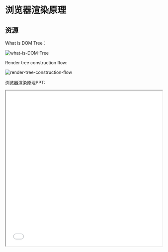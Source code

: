 # 浏览器渲染原理

## 资源

What is DOM Tree：

![what-is-DOM-Tree](https://cdn.staticaly.com/gh/jonsam-ng/image-hosting@master/2022/what-is-DOM-Tree.2qlqpxwm7wg0.webp)

Render tree construction flow:

![render-tree-construction-flow](https://cdn.staticaly.com/gh/jonsam-ng/image-hosting@master/2022/render-tree-construction-flow.3d5h9f2kiy00.webp)

浏览器渲染原理PPT:

<Iframe src="/browser-internal/index.html" height="500px" style="width: 100%" />

浏览器渲染原理PDF:

<Pdf src="/browser-internal/How Browsers Work Behind the scenes of modern web browsers.pdf" />

参考原文：

- [How browsers work](https://web.dev/howbrowserswork/)
